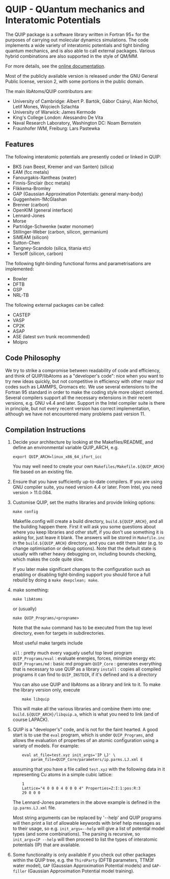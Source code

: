 # QUIP - QUantum mechanics and Interatomic Potentials

The QUIP package is a software library written in Fortran 95+ for the
purposes of carrying out molecular dynamics simulations. The code
implements a wide variety of interatomic potentials and tight binding
quantum mechanics, and is also able to call external packages. Various
hybrid combinations are also supported in the style of QM/MM.

For more details, see the [online documentation](http://libatoms.github.io/QUIP).

Most of the publicly available version is released under the GNU
General Public license, version 2, with some portions in the public
domain.

The main libAtoms/QUIP contributors are:

 - University of Cambridge: Albert P. Bartók, Gábor Csányi, Alan
   Nichol, Letif Mones, Wojciech Szlachta
 - University of Warwick: James Kermode
 - King's College London: Alessandro De Vita
 - Naval Research Laboratory, Washington DC: Noam Bernstein
 - Fraunhofer IWM, Freiburg: Lars Pastewka

## Features

The following interatomic potentials are presently coded or linked in QUIP:

 - BKS (van Beest, Kremer and van Santen) (silica)
 - EAM (fcc metals)
 - Fanourgakis-Xantheas (water)
 - Finnis-Sinclair (bcc metals)
 - Flikkema-Bromley
 - GAP (Gaussian Approximation Potentials: general many-body)
 - Guggenheim-!McGlashan
 - Brenner (carbon)
 - OpenKIM (general interface)
 - Lennard-Jones
 - Morse
 - Partridge-Schwenke (water monomer)
 - Stillinger-Weber (carbon, silicon, germanium)
 - SiMEAM (silicon)
 - Sutton-Chen
 - Tangney-Scandolo (silica, titania etc)
 - Tersoff (silicon, carbon)

The following tight-binding functional forms and parametrisations are implemented:

 - Bowler
 - DFTB
 - GSP
 - NRL-TB

The following external packages can be called:

 - CASTEP
 - VASP
 - CP2K
 - ASAP
 - ASE (latest svn trunk recommended)
 - Molpro

## Code Philosophy

We try to strike a compromise between readability of code and
efficiency, and think of QUIP/libAtoms as a "developer's code": nice
when you want to try new ideas quickly, but not competitive in
efficiency with other major md codes such as LAMMPS, Gromacs etc. We
use several extensions to the Fortran 95 standard in order to make the
coding style more object oriented. Several compilers support all the
necessary extensions in their recent versions, e.g. GNU v4.4 and
later. Support in the Intel compiler suite is there in principle, but
not every recent version has correct implementation, although we have
not encountered many problems past version 11.

## Compilation Instructions

1.  Decide your architecture by looking at the Makefiles/README, and
    define an environmental variable QUIP_ARCH, e.g.
    
		export QUIP_ARCH=linux_x86_64_ifort_icc
    
    You may well need to create your own
    `Makefiles/Makefile.${QUIP_ARCH}` file based on an existing file.
    
2.  Ensure that you have sufficiently up-to-date compilers. If you are
    using GNU compiler suite, you need version 4.4 or later. From
    Intel, you need version > 11.0.084.
    
3.  Customise QUIP, set the maths libraries and provide linking options:
    
        make config
    
    Makefile.config will create a build directory, `build.${QUIP_ARCH}`,
    and all the building happen there. First it will ask you some
    questions about where you keep libraries and other stuff, if you
    don't use something it is asking for, just leave it blank. The
    answers will be stored in `Makefile.inc` in the `build.${QUIP_ARCH}`
    directory, and you can edit them later (e.g. to change optimisation
    or debug options).  Note that the default state is usually with
    rather heavy debugging on, including bounds checking, which makes
    the code quite slow.
    
    If you later make significant changes to the configuration such as
    enabling or disabling tight-binding support you should force a
    full rebuild by doing a `make deepclean; make`.
    
4.  make something:
    
		make libAtoms
    
    or (usually)
    
        make QUIP_Programs/<progname>
    
    Note that the `make` command has to be executed from the top level
    directory, even for targets in subdirectories.
    
    Most useful make targets include
    
    `all` : pretty much every vaguely useful top level program
	`QUIP_Programs/eval` : evaluate energies, forces, minimize energy etc
	`QUIP_Programs/md` : basic md program
	`QUIP_Core` : generates everything that is necessary to use QUIP as a library
	`install` : copies all compiled programs it can find to `QUIP_INSTDIR`,
    	        if it's defined and is a directory
        
    You can also use QUIP and libAtoms as a library and link to it. To
    make the library version only, execute
    
    	    make libquip
    
    This will make all the various libraries and combine them into one:
    `build.${QUIP_ARCH}/libquip.a`, which is what you need to link (and
    of course LAPACK).
    
5.  QUIP is a "developer's" code, and is not for the faint
    hearted. A good start is to use the `eval` program, which is under
    `QUIP_Programs`, and allows the evaluation of properties of an atomic
    configuration using a variety of models. For example:
    
    		eval at_file=test.xyz init_args='IP LJ' \
    			param_file=QUIP_Core/parameters/ip.parms.LJ.xml E
    
    assuming that you have a file called `test.xyz` with the following
    data in it representing Cu atoms in a simple cubic lattice:
    
    		1
    		Lattice="4 0 0 0 4 0 0 0 4" Properties=Z:I:1:pos:R:3
    		29 0 0 0 
    		
    The Lennard-Jones parameters in the above example is defined in the
    `ip.parms.LJ.xml` file. 
    
    Most string arguments can be replaced by '--help' and QUIP programs
    will  then print  a  list  of allowable  keywords  with brief  help
    messages as to their usage,  so e.g. `init_args=--help` will give a
    list of potential model  types (and some combinations). The parsing
    is recursive,  so `init_args=IP --help`  will then proceed  to list
    the types of interatomic potentials (IP) that are available.
    
6.  Some functionality is only available if you check out other packages
    within the QUIP tree, e.g. the `ThirdParty` (DFTB parameters, TTM3f
    water model), `GAP` (Gaussian Approximation Potential models) and
    `GAP-filler` (Gaussian Approximation Potential model training).
